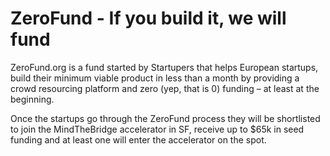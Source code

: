 # ZeroFund - If you build it, we will fund #

ZeroFund.org is a fund started by Startupers that helps European startups, build their minimum viable product in less than a month by providing a crowd resourcing platform and zero (yep, that is 0) funding – at least at the beginning.

Once the startups go through the ZeroFund process they will be shortlisted to join the MindTheBridge accelerator in SF, receive up to $65k in seed funding and at least one will enter the accelerator on the spot.


